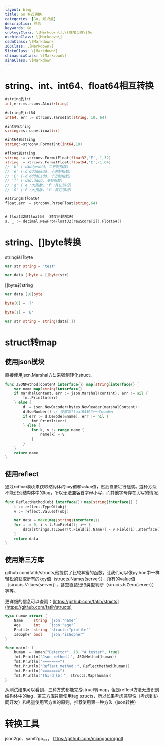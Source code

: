 ```yaml
---
layout: blog
title: Go 格式转换
categories: [Go, 知识点]
description: 熟悉
keywords: Go
cnblogsClass: \[Markdown\],\[随笔分类\]Go
oschinaClass: \[Markdown\]
csdnClass: \[Markdown\]
163Class: \[Markdown\]
51ctoClass: \[Markdown\]
chinaunixClass: \[Markdown\]
sinaClass: \[Markdown
---
```


# string、int、int64、float64相互转换
```go
#string到int
int,err:=strconv.Atoi(string)

#string到int64
int64, err := strconv.ParseInt(string, 10, 64)

#int到string
string:=strconv.Itoa(int)

#int64到string
string:=strconv.FormatInt(int64,10)

#float到string
string := strconv.FormatFloat(float32,'E',-1,32)
string := strconv.FormatFloat(float64,'E',-1,64)
// 'b' (-ddddp±ddd，二进制指数)
// 'e' (-d.dddde±dd，十进制指数)
// 'E' (-d.ddddE±dd，十进制指数)
// 'f' (-ddd.dddd，没有指数)
// 'g' ('e':大指数，'f':其它情况)
// 'G' ('E':大指数，'f':其它情况)

#string到float64
float,err := strconv.ParseFloat(string,64)


# float32转float64 （精度问题解决）
s, _ := decimal.NewFromFloat32(rawScore[i]).Float64()
```

# string、[]byte转换
string转[]byte
```go
var str string = "test"

var data []byte = []byte(str)
```

[]byte转string
```go
var data [10]byte 

byte[0] = 'T'

byte[1] = 'E'

var str string = string(data[:])
```

# struct转map

## 使用json模块
直接使用json.Marshal方法来强制转化struct。
```go
func JSONMethod(content interface{}) map[string]interface{} {
    var name map[string]interface{}
    if marshalContent, err := json.Marshal(content); err != nil {
        fmt.Println(err)
    } else {
        d := json.NewDecoder(bytes.NewReader(marshalContent))
        d.UseNumber() // 设置将float64转为一个number
        if err := d.Decode(&name); err != nil {
            fmt.Println(err)
        } else {
            for k, v := range name {
                name[k] = v
            }
        }
    }
    return name
}
```

## 使用reflect
通过reflect模块来获取结构体的key值和value值，然后直接进行组装。这种方法不能识别结构体中的tag，所以无法兼容首字母小写，而其他字母存在大写的情况.
```go
func ReflectMethod(obj interface{}) map[string]interface{} {
    t := reflect.TypeOf(obj)
    v := reflect.ValueOf(obj)

    var data = make(map[string]interface{})
    for i := 0; i < t.NumField(); i++ {
        data[strings.ToLower(t.Field(i).Name)] = v.Field(i).Interface()
    }
    return data
}
```

## 使用第三方库
github.com/fatih/structs,他提供了比较丰富的函数，让我们可以像python中一样轻松的获取所有的key值（structs.Names(server)），所有的value值（structs.Values(server)），甚至直接进行类型判断（structs.IsZero(server)）等等。

更详细的信息可以查阅：[https://github.com/fatih/structs](https://github.com/fatih/structs)
```go
type Human struct {
    Name     string `json:"name"`
    Age      int    `json:"age"`
    Profile  string `structs:"profile"`
    IsGopher bool   `json:"isGopher"`
}

func main() {
    human := Human{"Detector", 18, "A tester", true}
    fmt.Println("Json method：", JSONMethod(human))
    fmt.Println("========")
    fmt.Println("Reflect method：", ReflectMethod(human))
    fmt.Println("========")
    fmt.Println("Third lb：", structs.Map(human))
}
```

从测试结果可以看到，三种方式都能完成struct转map，但是reflect方法无法识别结构体中的tag，第三方库只能使用tag structs，所以如果考虑兼容性（考虑到协同开发）和尽量使用官方库的原则，推荐使用第一种方法（json转换）




# 转换工具
json2go、yaml2go。。。
https://github.com/miaogaolin/gotl